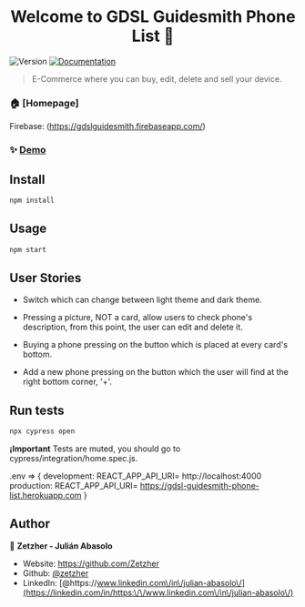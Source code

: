 <h1 align="center">Welcome to GDSL Guidesmith Phone List 👋</h1>
<p>
  <img alt="Version" src="https://img.shields.io/badge/version-0.1.0-blue.svg?cacheSeconds=2592000" />
  <a href="https://gdslguidesmith.firebaseapp.com/" target="_blank">
    <img alt="Documentation" src="https://img.shields.io/badge/documentation-yes-brightgreen.svg" />
  </a>
</p>

> E-Commerce where you can buy, edit, delete and sell your device.

### 🏠 [Homepage]
Firebase:
(https://gdslguidesmith.firebaseapp.com/)

### ✨ [Demo](https://gdslguidesmith.firebaseapp.com/)

## Install

```sh
npm install
```

## Usage

```sh
npm start
```

## User Stories
- Switch which can change between light theme and dark theme.

- Pressing a picture, NOT a card, allow users to check phone's description, from this point, the user can edit and delete it.

- Buying a phone pressing on the button which is placed at every card's bottom.

- Add a new phone pressing on the button which the user will find at the right bottom corner, '+'.

## Run tests

```sh
npx cypress open
```

**¡Important**
Tests are muted, you should go to cypress/integration/home.spec.js.

.env => {
  development: REACT_APP_API_URI= http://localhost:4000
  production: REACT_APP_API_URI= https://gdsl-guidesmith-phone-list.herokuapp.com
}

## Author

👤 **Zetzher - Julián Abasolo**

* Website: https://github.com/Zetzher
* Github: [@zetzher](https://github.com/zetzher)
* LinkedIn: [@https:\/\/www.linkedin.com\/in\/julian-abasolo\/](https://linkedin.com/in/https:\/\/www.linkedin.com\/in\/julian-abasolo\/)
